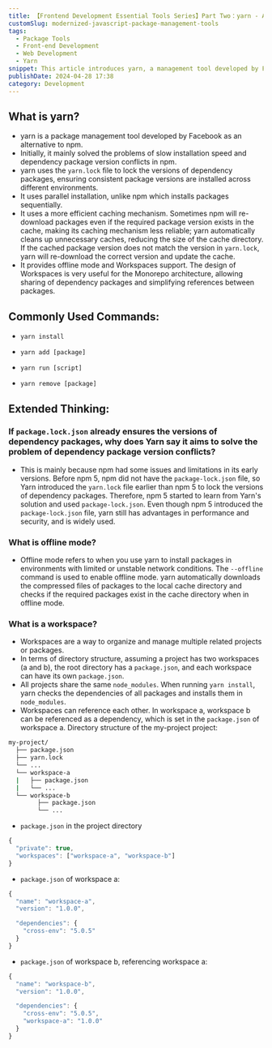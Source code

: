 ```yaml
---
title: 【Frontend Development Essential Tools Series】Part Two：yarn - A Modern JavaScript Package Management Tool
customSlug: modernized-javascript-package-management-tools
tags:
  - Package Tools
  - Front-end Development
  - Web Development
  - Yarn
snippet: This article introduces yarn, a management tool developed by Facebook as an alternative to npm, as well as its usage and advantages.
publishDate: 2024-04-28 17:38
category: Development
---
```


## What is yarn?
- yarn is a package management tool developed by Facebook as an alternative to npm.
- Initially, it mainly solved the problems of slow installation speed and dependency package version conflicts in npm.
- yarn uses the  `yarn.lock` file to lock the versions of dependency packages, ensuring consistent package versions are installed across different environments.
- It uses parallel installation, unlike npm which installs packages sequentially.
- It uses a more efficient caching mechanism. Sometimes npm will re-download packages even if the required package version exists in the cache, making its caching mechanism less reliable; yarn automatically cleans up unnecessary caches, reducing the size of the cache directory. If the cached package version does not match the version in `yarn.lock`, yarn will re-download the correct version and update the cache.
- It provides offline mode and Workspaces support. The design of Workspaces is very useful for the Monorepo architecture, allowing sharing of dependency packages and simplifying references between packages.


## Commonly Used Commands:

- `yarn install`

- `yarn add [package]`

- `yarn run [script]`

- `yarn remove [package]`

## Extended Thinking:

### If `package.lock.json` already ensures the versions of dependency packages, why does Yarn say it aims to solve the problem of dependency package version conflicts?

- This is mainly because npm had some issues and limitations in its early versions. Before npm 5, npm did not have the `package-lock.json` file, so Yarn introduced the `yarn.lock` file earlier than npm 5 to lock the versions of dependency packages. Therefore, npm 5 started to learn from Yarn's solution and used `package-lock.json`. Even though npm 5 introduced the `package-lock.json` file, yarn still has advantages in performance and security, and is widely used.

### What is offline mode?

- Offline mode refers to when you use yarn to install packages in environments with limited or unstable network conditions. The `--offline` command is used to enable offline mode. yarn automatically downloads the compressed files of packages to the local cache directory and checks if the required packages exist in the cache directory when in offline mode.

### What is a workspace?

- Workspaces are a way to organize and manage multiple related projects or packages.
- In terms of directory structure, assuming a project has two workspaces (a and b), the root directory has a `package.json`, and each workspace can have its own `package.json`.
- All projects share the same `node_modules`. When running `yarn install`, yarn checks the dependencies of all packages and installs them in `node_modules`.
- Workspaces can reference each other. In workspace a, workspace b can be referenced as a dependency, which is set in the `package.json` of workspace a.
Directory structure of the my-project project:

```bash title="my-project"
my-project/
  ├── package.json
  ├── yarn.lock
  └── ...
  └── workspace-a
  |   ├── package.json
  |   └── ...
  └── workspace-b
        ├── package.json
        └── ...
```

- `package.json` in the project directory

```javascript title="package.json"
{
  "private": true,
  "workspaces": ["workspace-a", "workspace-b"]
}
```
- `package.json` of workspace a:

```javascript title="workspace-a/package.json"
{
  "name": "workspace-a",
  "version": "1.0.0",

  "dependencies": {
    "cross-env": "5.0.5"
  }
}
```
- `package.json` of workspace b, referencing workspace a:

```javascript title="workspace-b/package.json"
{
  "name": "workspace-b",
  "version": "1.0.0",

  "dependencies": {
    "cross-env": "5.0.5",
    "workspace-a": "1.0.0"
  }
}
```

